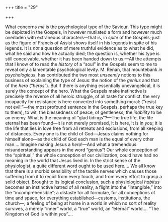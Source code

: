 +++
title = "29"

+++

What concerns *me* is the psychological type of the Saviour. This type might be depicted in the Gospels, in however mutilated a form and however much overladen with extraneous characters—that is, in *spite* of the Gospels; just as the figure of Francis of Assisi shows itself in his legends in spite of his legends. It is *not* a question of mere truthful evidence as to what he did, what he said and how he actually died; the question is, whether his type is still conceivable, whether it has been handed down to us.—All the attempts that I know of to read the *history* of a “soul” in the Gospels seem to me to reveal only a lamentable psychological levity. M. Renan, that mountebank *in psychologicus*, has contributed the two most *unseemly* notions to this business of explaining the type of Jesus: the notion of the *genius* and that of the *hero* \(“*héros*”\). But if there is anything essentially unevangelical, it is surely the concept of the hero. What the Gospels make instinctive is precisely the reverse of all heroic struggle, of all taste for conflict: the very incapacity for resistance is here converted into something moral: \(“resist not evil\!”—the most profound sentence in the Gospels, perhaps the true key to them\), to wit, the blessedness of peace, of gentleness, the *inability* to be an enemy. What is the meaning of “glad tidings”?—The true life, the life eternal has been found—it is not merely promised, it is here, it is in *you*; it is the life that lies in love free from all retreats and exclusions, from all keeping of distances. Every one is the child of God—Jesus claims nothing for himself alone—as the child of God each man is the equal of every other man.... Imagine making Jesus a *hero*\!—And what a tremendous misunderstanding appears in the word “genius”\! Our whole conception of the “spiritual,” the whole conception of our civilization, could have had no meaning in the world that Jesus lived in. In the strict sense of the physiologist, a quite different word ought to be used here.... We all know that there is a morbid sensibility of the tactile nerves which causes those suffering from it to recoil from every touch, and from every effort to grasp a solid object. Brought to its logical conclusion, such a physiological *habitus* becomes an instinctive hatred of all reality, a flight into the “intangible,” into the “incomprehensible”; a distaste for all formulae, for all conceptions of time and space, for everything established—customs, institutions, the church—; a feeling of being at home in a world in which no sort of reality survives, a merely “inner” world, a “true” world, an “eternal” world.... “The Kingdom of God is within *you*”....

